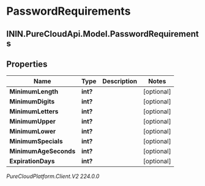 # PasswordRequirements

## ININ.PureCloudApi.Model.PasswordRequirements

## Properties

|Name | Type | Description | Notes|
|------------ | ------------- | ------------- | -------------|
| **MinimumLength** | **int?** |  | [optional] |
| **MinimumDigits** | **int?** |  | [optional] |
| **MinimumLetters** | **int?** |  | [optional] |
| **MinimumUpper** | **int?** |  | [optional] |
| **MinimumLower** | **int?** |  | [optional] |
| **MinimumSpecials** | **int?** |  | [optional] |
| **MinimumAgeSeconds** | **int?** |  | [optional] |
| **ExpirationDays** | **int?** |  | [optional] |



_PureCloudPlatform.Client.V2 224.0.0_
